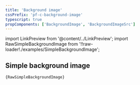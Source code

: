 ```yaml
---
title: 'Background image'
cssPrefix: 'pf-c-background-image'
typescript: true
propComponents: ['BackgroundImage', 'BackgroundImageSrc']
---
```


import LinkPreview from '@content/../LinkPreview';
import RawSimpleBackgroundImage from '!!raw-loader!./examples/SimpleBackgroundImage';

## Simple background image

<LinkPreview name="Popout Example" path="simplebackgroundimage" />

<code className="language-nolive">{RawSimpleBackgroundImage}</code>
